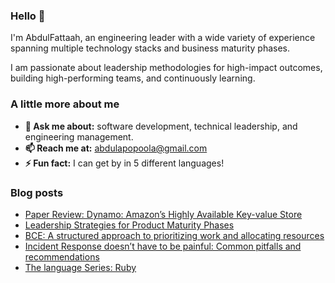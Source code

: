 ### Hello 👋

I'm AbdulFattaah, an engineering leader with a wide variety of experience spanning multiple technology stacks and business maturity phases. 

I am passionate about leadership methodologies for high-impact outcomes, building high-performing teams, and continuously learning.

### A little more about me
- **💬 Ask me about:** software development, technical leadership, and engineering management.
- **📫 Reach me at:** abdulapopoola@gmail.com
- **⚡ Fun fact:** I can get by in 5 different languages!

### Blog posts
<!-- BLOG-POST-LIST:START -->
- [Paper Review: Dynamo: Amazon’s Highly Available Key-value Store](https://abdulapopoola.com/2024/07/17/paper-review-dynamo-amazons-highly-available-key-value-store/)
- [Leadership Strategies for Product Maturity Phases](https://abdulapopoola.com/2024/07/10/engineering-strategies-for-navigating-product-maturity-from-startup-to-scale/)
- [BCE: A structured approach to prioritizing work and allocating resources](https://abdulapopoola.com/2024/02/27/making-resourcing-allocations-and-prioritizing-investments/)
- [Incident Response doesn’t have to be painful: Common pitfalls and recommendations](https://abdulapopoola.com/2024/02/13/livesite-doesnt-have-to-be-painful-common-pitfalls-and-fixes/)
- [The language Series: Ruby](https://abdulapopoola.com/2024/01/16/the-language-series-ruby/)
<!-- BLOG-POST-LIST:END -->
